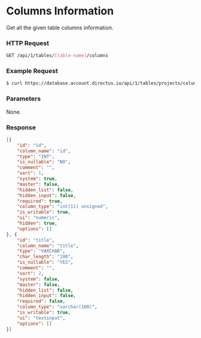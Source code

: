 # Columns Information

Get all the given table columns information.

### HTTP Request

```bash
GET /api/1/tables/[table-name]/columns
```

### Example Request

```bash
$ curl https://database.account.directus.io/api/1/tables/projects/columns
```

### Parameters

None.

### Response

```json
[{
    "id": "id",
    "column_name": "id",
    "type": "INT",
    "is_nullable": "NO",
    "comment": "",
    "sort": 1,
    "system": true,
    "master": false,
    "hidden_list": false,
    "hidden_input": false,
    "required": true,
    "column_type": "int(11) unsigned",
    "is_writable": true,
    "ui": "numeric",
    "hidden": true,
    "options": []
}, {
    "id": "title",
    "column_name": "title",
    "type": "VARCHAR",
    "char_length": "100",
    "is_nullable": "YES",
    "comment": "",
    "sort": 2,
    "system": false,
    "master": false,
    "hidden_list": false,
    "hidden_input": false,
    "required": false,
    "column_type": "varchar(100)",
    "is_writable": true,
    "ui": "textinput",
    "options": []
}]
```